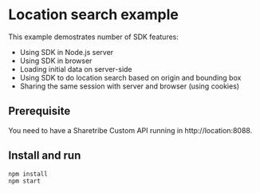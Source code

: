 # Location search example

This example demostrates number of SDK features:

- Using SDK in Node.js server
- Using SDK in browser
- Loading initial data on server-side
- Using SDK to do location search based on origin and bounding box
- Sharing the same session with server and browser (using cookies)

## Prerequisite

You need to have a Sharetribe Custom API running in http://location:8088.

## Install and run

``` bash
npm install
npm start
```
